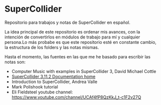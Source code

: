 # SuperCollider

Repositorio para trabajos y notas de SuperCollider en español.

La idea principal de este repositorio es ordenar mis avances, con la intención de convertirlos en módulos de trabajo para mí y cualquier persona.Lo más probabe es que este repositorio esté en constante cambio, la estructura de los folders y las notas mismas.

Hasta el momento, las fuentes en las que me he basado para escribir las notas son:

- Computer Music with examples in SuperCollider 3, David Michael Cottle
- [SuperCollider 3.11.2 Documentation home](https://depts.washington.edu/dxscdoc/Help/Help.html "ir a página")
- Introduction to SuperCollider, Andrea Valle
- Mark Polishook tutorial
- Eli Fieldsteel youtube channel: https://www.youtube.com/channel/UCAf4fP8QzKkJ_t-c1F2v27Q
